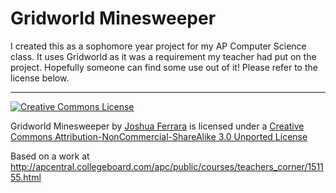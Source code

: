 Gridworld Minesweeper
================================

I created this as a sophomore year project for my AP Computer Science class. It uses Gridworld as it was a requirement my teacher had put on the project. Hopefully someone can find some use out of it! Please refer to the license below.

- - -

<a rel="license" href="http://creativecommons.org/licenses/by-nc-sa/3.0/deed.en_US">
	<img alt="Creative Commons License" style="border-width:0" src="http://i.creativecommons.org/l/by-nc-sa/3.0/88x31.png" />
</a>

Gridworld Minesweeper by [Joshua Ferrara](http://joshua-ferrara.com/) is licensed under a [Creative Commons Attribution-NonCommercial-ShareAlike 3.0 Unported License](http://creativecommons.org/licenses/by-nc-sa/3.0/deed.en_US)

Based on a work at http://apcentral.collegeboard.com/apc/public/courses/teachers_corner/151155.html
